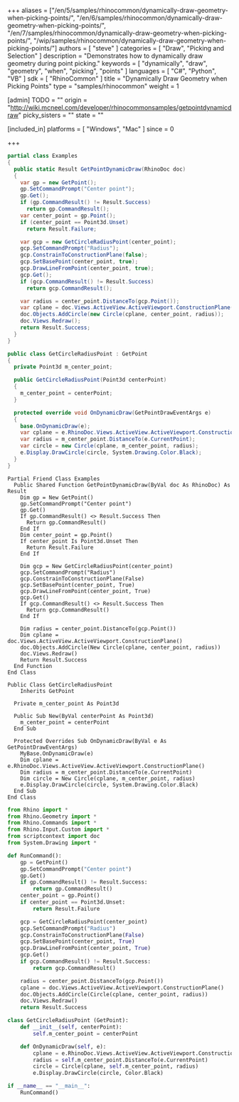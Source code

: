 +++
aliases = ["/en/5/samples/rhinocommon/dynamically-draw-geometry-when-picking-points/", "/en/6/samples/rhinocommon/dynamically-draw-geometry-when-picking-points/", "/en/7/samples/rhinocommon/dynamically-draw-geometry-when-picking-points/", "/wip/samples/rhinocommon/dynamically-draw-geometry-when-picking-points/"]
authors = [ "steve" ]
categories = [ "Draw", "Picking and Selection" ]
description = "Demonstrates how to dynamically draw geometry during point picking."
keywords = [ "dynamically", "draw", "geometry", "when", "picking", "points" ]
languages = [ "C#", "Python", "VB" ]
sdk = [ "RhinoCommon" ]
title = "Dynamically Draw Geometry when Picking Points"
type = "samples/rhinocommon"
weight = 1

[admin]
TODO = ""
origin = "http://wiki.mcneel.com/developer/rhinocommonsamples/getpointdynamicdraw"
picky_sisters = ""
state = ""

[included_in]
platforms = [ "Windows", "Mac" ]
since = 0

+++

<div class="codetab-content" id="cs">

```cs
partial class Examples
{
  public static Result GetPointDynamicDraw(RhinoDoc doc)
  {
    var gp = new GetPoint();
    gp.SetCommandPrompt("Center point");
    gp.Get();
    if (gp.CommandResult() != Result.Success)
      return gp.CommandResult();
    var center_point = gp.Point();
    if (center_point == Point3d.Unset)
      return Result.Failure;

    var gcp = new GetCircleRadiusPoint(center_point);
    gcp.SetCommandPrompt("Radius");
    gcp.ConstrainToConstructionPlane(false);
    gcp.SetBasePoint(center_point, true);
    gcp.DrawLineFromPoint(center_point, true);
    gcp.Get();
    if (gcp.CommandResult() != Result.Success)
      return gcp.CommandResult();

    var radius = center_point.DistanceTo(gcp.Point());
    var cplane = doc.Views.ActiveView.ActiveViewport.ConstructionPlane();
    doc.Objects.AddCircle(new Circle(cplane, center_point, radius));
    doc.Views.Redraw();
    return Result.Success;
  }
}

public class GetCircleRadiusPoint : GetPoint
{
  private Point3d m_center_point;

  public GetCircleRadiusPoint(Point3d centerPoint)
  {
    m_center_point = centerPoint;
  }

  protected override void OnDynamicDraw(GetPointDrawEventArgs e)
  {
    base.OnDynamicDraw(e);
    var cplane = e.RhinoDoc.Views.ActiveView.ActiveViewport.ConstructionPlane();
    var radius = m_center_point.DistanceTo(e.CurrentPoint);
    var circle = new Circle(cplane, m_center_point, radius);
    e.Display.DrawCircle(circle, System.Drawing.Color.Black);
  }
}
```

</div>


<div class="codetab-content" id="vb">

```vbnet
Partial Friend Class Examples
  Public Shared Function GetPointDynamicDraw(ByVal doc As RhinoDoc) As Result
	Dim gp = New GetPoint()
	gp.SetCommandPrompt("Center point")
	gp.Get()
	If gp.CommandResult() <> Result.Success Then
	  Return gp.CommandResult()
	End If
	Dim center_point = gp.Point()
	If center_point Is Point3d.Unset Then
	  Return Result.Failure
	End If

	Dim gcp = New GetCircleRadiusPoint(center_point)
	gcp.SetCommandPrompt("Radius")
	gcp.ConstrainToConstructionPlane(False)
	gcp.SetBasePoint(center_point, True)
	gcp.DrawLineFromPoint(center_point, True)
	gcp.Get()
	If gcp.CommandResult() <> Result.Success Then
	  Return gcp.CommandResult()
	End If

	Dim radius = center_point.DistanceTo(gcp.Point())
	Dim cplane = doc.Views.ActiveView.ActiveViewport.ConstructionPlane()
	doc.Objects.AddCircle(New Circle(cplane, center_point, radius))
	doc.Views.Redraw()
	Return Result.Success
  End Function
End Class

Public Class GetCircleRadiusPoint
	Inherits GetPoint

  Private m_center_point As Point3d

  Public Sub New(ByVal centerPoint As Point3d)
	m_center_point = centerPoint
  End Sub

  Protected Overrides Sub OnDynamicDraw(ByVal e As GetPointDrawEventArgs)
	MyBase.OnDynamicDraw(e)
	Dim cplane = e.RhinoDoc.Views.ActiveView.ActiveViewport.ConstructionPlane()
	Dim radius = m_center_point.DistanceTo(e.CurrentPoint)
	Dim circle = New Circle(cplane, m_center_point, radius)
	e.Display.DrawCircle(circle, System.Drawing.Color.Black)
  End Sub
End Class
```

</div>


<div class="codetab-content" id="py">

```python
from Rhino import *
from Rhino.Geometry import *
from Rhino.Commands import *
from Rhino.Input.Custom import *
from scriptcontext import doc
from System.Drawing import *

def RunCommand():
    gp = GetPoint()
    gp.SetCommandPrompt("Center point")
    gp.Get()
    if gp.CommandResult() != Result.Success:
        return gp.CommandResult()
    center_point = gp.Point()
    if center_point == Point3d.Unset:
        return Result.Failure

    gcp = GetCircleRadiusPoint(center_point)
    gcp.SetCommandPrompt("Radius")
    gcp.ConstrainToConstructionPlane(False)
    gcp.SetBasePoint(center_point, True)
    gcp.DrawLineFromPoint(center_point, True)
    gcp.Get()
    if gcp.CommandResult() != Result.Success:
        return gcp.CommandResult()

    radius = center_point.DistanceTo(gcp.Point())
    cplane = doc.Views.ActiveView.ActiveViewport.ConstructionPlane()
    doc.Objects.AddCircle(Circle(cplane, center_point, radius))
    doc.Views.Redraw()
    return Result.Success

class GetCircleRadiusPoint (GetPoint):
    def __init__(self, centerPoint):
        self.m_center_point = centerPoint

    def OnDynamicDraw(self, e):
        cplane = e.RhinoDoc.Views.ActiveView.ActiveViewport.ConstructionPlane()
        radius = self.m_center_point.DistanceTo(e.CurrentPoint)
        circle = Circle(cplane, self.m_center_point, radius)
        e.Display.DrawCircle(circle, Color.Black)

if __name__ == "__main__":
    RunCommand()
```

</div>
